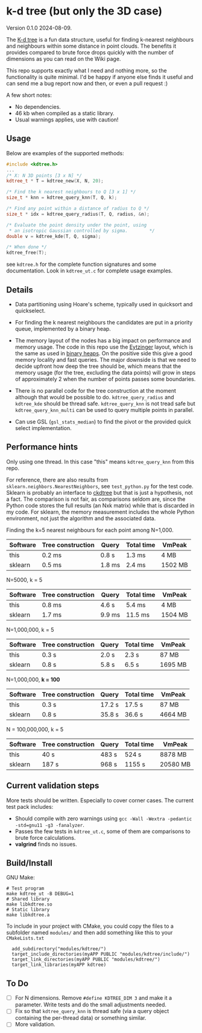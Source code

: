 # k-d tree (but only the 3D case)

Version 0.1.0 2024-08-09.

The [K-d tree](https://en.wikipedia.org/wiki/K-d_tree) is a fun data
structure, useful for finding k-nearest neighbours and neighbours
within some distance in point clouds. The benefits it provides
compared to brute force drops quickly with the number of dimensions as
you can read on the Wiki page.

This repo supports exactly what I need and nothing more, so the
functionality is quite minimal. I'd be happy if anyone else finds it
useful and can send me a bug report now and then, or even a pull
request :)

A few short notes:
- No dependencies.
- 46 kb when compiled as a static library.
- Usual warnings applies, use with caution!

## Usage
Below are examples of the supported methods:

``` C++
#include <kdtree.h>
...
/* X: N 3D points [3 x N] */
kdtree_t * T = kdtree_new(X, N, 20);

/* Find the k nearest neighbours to Q [3 x 1] */
size_t * knn = kdtree_query_knn(T, Q, k);

/* Find any point within a distance of radius to Q */
size_t * idx = kdtree_query_radius(T, Q, radius, &n);

/* Evaluate the point density under the point, using
 * an isotropic Gaussian controlled by sigma.        */
double v = kdtree_kde(T, Q, sigma);

/* When done */
kdtree_free(T);
```

see `kdtree.h` for the complete function signatures and some
documentation. Look in `kdtree_ut.c` for complete usage examples.

## Details
- Data partitioning using Hoare's scheme, typically used in
  quicksort and quickselect.

- For finding the k nearest neighbours the candidates are put in a
  priority queue, implemented by a binary heap.

- The memory layout of the nodes has a big impact on performance and
  memory usage. The code in this repo use the
  [Eytzinger](https://arxiv.org/abs/1509.05053) layout, which is the
  same as used in [binary
  heaps](https://en.wikipedia.org/wiki/Binary_heap). On the positive
  side this give a good memory locality and fast queries. The major
  downside is that we need to decide upfront how deep the tree should
  be, which means that the memory usage (for the tree, excluding the
  data points) will grow in steps of approximately 2 when the number
  of points passes some boundaries.

- There is no parallel code for the tree construction at the moment
  although that would be possible to do. `kdtree_query_radius` and
  `kdtree_kde` should be thread safe. `kdtree_query_knn` is not tread safe
  but `kdtree_query_knn_multi` can be used to query multiple points in
  parallel.

- Can use GSL (`gsl_stats_median`) to find the pivot or the provided
  quick select implementation.

## Performance hints

Only using one thread. In this case "this" means `kdtree_query_knn`
from this repo.

For reference, there are also results from
`sklearn.neighbors.NearestNeighbors`, see `test_python.py` for the
test code. Sklearn is probably an interface to
[ckdtree](https://github.com/scipy/scipy/tree/main/scipy/spatial/ckdtree/src)
but that is just a hypothesis, not a fact. The comparison is not fair,
as comparisons seldom are, since the Python code stores the full
results (an Nxk matrix) while that is discarded in my code. For
sklearn, the memory measurement includes the whole Python environment,
not just the algorithm and the associated data.

Finding the k=5 nearest neighbours for each point among
N=1,000.


| Software | Tree construction |  Query | Total time |  VmPeak |
| -------- | ----------------- | ------ | ---------- | ------- |
| this     |            0.2 ms | 0.8 s  |     1.3 ms |    4 MB |
| sklearn  |            0.5 ms | 1.8 ms |     2.4 ms | 1502 MB |

N=5000, k = 5

| Software | Tree construction |  Query | Total time |  VmPeak |
| -------- | ----------------- | ------ | ---------- | ------- |
| this     |            0.8 ms | 4.6 s  |     5.4 ms |    4 MB |
| sklearn  |            1.7 ms | 9.9 ms |    11.5 ms | 1504 MB |

N=1,000,000, k = 5

| Software | Tree construction | Query | Total time |  VmPeak |
| -------- | ----------------- | ----- | ---------- | ------- |
| this     |             0.3 s | 2.0 s |      2.3 s |   87 MB |
| sklearn  |             0.8 s | 5.8 s |      6.5 s | 1695 MB |


N=1,000,000, **k = 100**

| Software | Tree construction | Query | Total time |  VmPeak |
| -------- | ----------------- | ----- | ---------- | ------- |
| this     |            0.3 s  |17.2 s |     17.5 s |   87 MB |
| sklearn  |            0.8 s  |35.8 s |     36.6 s | 4664 MB |

N = 100,000,000, k = 5

| Software | Tree construction | Query | Total time |   VmPeak |
| -------- | ----------------- | ----- | ---------- | -------- |
| this     |              40 s | 483 s |      524 s |  8878 MB |
| sklearn  |             187 s | 968 s |     1155 s | 20580 MB |


## Current validation steps

More tests should be written. Especially to cover corner cases. The
current test pack includes:

- Should compile with zero warnings using `gcc -Wall -Wextra -pedantic
  -std=gnu11 -g3 -fanalyzer`.
- Passes the few tests in `kdtree_ut.c`, some of them are comparisons
  to brute force calculations.
- **valgrind** finds no issues.

## Build/Install

GNU Make:

``` shell
# Test program
make kdtree_ut -B DEBUG=1
# Shared library
make libkdtree.so
# Static library
make libkdtree.a
```

To include in your project with CMake, you could copy the files to a
subfolder named `modules/` and then add something like this to your
`CMakeLists.txt`

``` shell
  add_subdirectory("modules/kdtree/")
  target_include_directories(myAPP PUBLIC "modules/kdtree/include/")
  target_link_directories(myAPP PUBLIC "modules/kdtree/")
  target_link_libraries(myAPP kdtree)
```



## To Do
- [ ] For N dimensions. Remove `#define KDTREE_DIM 3` and make it a
      parameter. Write tests and do the small adjustments needed.
- [ ] Fix so that `kdtree_query_knn` is thread safe (via a query
      object containing the per-thread data) or something similar.
- [ ] More validation.

